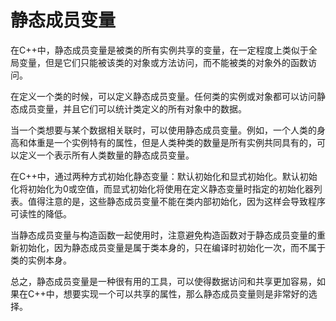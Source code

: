 # 静态成员变量

在C++中，静态成员变量是被类的所有实例共享的变量，在一定程度上类似于全局变量，但是它们只能被该类的对象或方法访问，而不能被类的对象外的函数访问。

在定义一个类的时候，可以定义静态成员变量。任何类的实例或对象都可以访问静态成员变量，并且它们可以统计类定义的所有对象中的数据。

当一个类想要与某个数据相关联时，可以使用静态成员变量。例如，一个人类的身高和体重是一个实例特有的属性，但是人类种类的数量是所有实例共同具有的，可以定义一个表示所有人类数量的静态成员变量。

在C++中，通过两种方式初始化静态变量：默认初始化和显式初始化。默认初始化将初始化为0或空值，而显式初始化将使用在定义静态变量时指定的初始化器列表。值得注意的是，这些静态成员变量不能在类内部初始化，因为这样会导致程序可读性的降低。

当静态成员变量与构造函数一起使用时，注意避免构造函数对于静态成员变量的重新初始化，因为静态成员变量是属于类本身的，只在编译时初始化一次，而不属于类的实例本身。

总之，静态成员变量是一种很有用的工具，可以使得数据访问和共享更加容易，如果在C++中，想要实现一个可以共享的属性，那么静态成员变量则是非常好的选择。